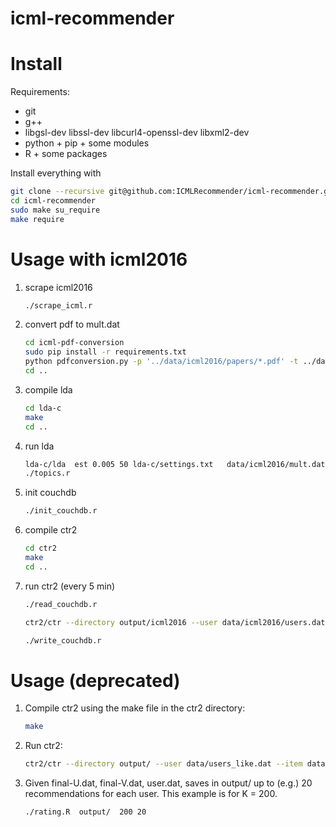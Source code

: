 # icml-recommender

# Install

Requirements:

- git
- g++
- libgsl-dev libssl-dev libcurl4-openssl-dev libxml2-dev
- python + pip + some modules
- R + some packages

Install everything with

```sh
git clone --recursive git@github.com:ICMLRecommender/icml-recommender.git
cd icml-recommender
sudo make su_require
make require
```

# Usage with icml2016

1. scrape icml2016

    ```sh
    ./scrape_icml.r
    ```

2. convert pdf to mult.dat
    
    ```sh
    cd icml-pdf-conversion
    sudo pip install -r requirements.txt
    python pdfconversion.py -p '../data/icml2016/papers/*.pdf' -t ../data/icml2016/papers_txt/ -m full
    cd ..
    ```

3. compile lda
    
    ```sh
    cd lda-c
    make  
    cd ..
    ```
    
4. run lda

    ```sh
    lda-c/lda  est 0.005 50 lda-c/settings.txt   data/icml2016/mult.dat   random  data/icml2016/lda_output/
    ./topics.r
    ```

5. init couchdb

    ```sh
    ./init_couchdb.r
    ```

6. compile ctr2
    
    ```sh
    cd ctr2
    make  
    cd ..
    ```

7. run ctr2 (every 5 min)

    ```sh
    ./read_couchdb.r
    
    ctr2/ctr --directory output/icml2016 --user data/icml2016/users.dat --item data/icml2016/items.dat --theta_v_init data/icml2016/lda_output/final.gamma --theta_u_init data/icml2016/theta_u.dat --num_factors 50
    
    ./write_couchdb.r
    ```

# Usage (deprecated)

1. Compile ctr2 using the make file in the ctr2 directory:     
    
    ```sh
    make  
    ```

2. Run ctr2:     
    
    ```sh
    ctr2/ctr --directory output/ --user data/users_like.dat --item data/items_like.dat  --mult_v data/mult_v_like.dat --mult_u data/mult_u_library.dat --theta_v_init lda_output/final_like.gamma_v --theta_u_init lda_output/final_library.gamma_u --beta_init lda_output/final.beta   
    ```

3. Given final-U.dat, final-V.dat, user.dat, saves in output/ up to (e.g.) 20 recommendations for each user. This example is for K = 200.    
    
    ```sh
    ./rating.R  output/  200 20
    ```
